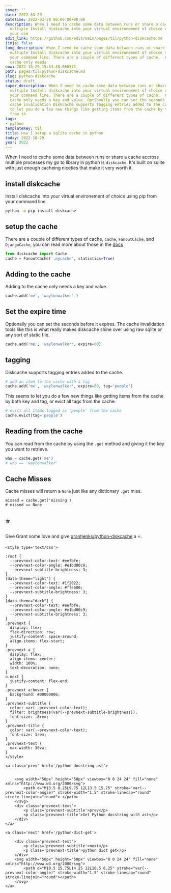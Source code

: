 ```yaml
---
cover: ''
date: 2022-03-29
datetime: 2022-03-29 00:00:00+00:00
description: When I need to cache some data between runs or share a cache accross
  multiple Install diskcache into your virtual environement of choice using pip from
  your com
edit_link: https://github.com/edit/main/pages/til/python-diskcache.md
jinja: false
long_description: When I need to cache some data between runs or share a cache accross
  multiple Install diskcache into your virtual environement of choice using pip from
  your command line. There are a couple of different types of cache,  Adding to the
  cache only needs
now: 2022-10-29 15:54:38.066571
path: pages/til/python-diskcache.md
slug: python-diskcache
status: draft
super_description: When I need to cache some data between runs or share a cache accross
  multiple Install diskcache into your virtual environement of choice using pip from
  your command line. There are a couple of different types of cache,  Adding to the
  cache only needs a key and value. Optionally you can set the seconds before it expires.  The
  cache invalidation Diskcache supports tagging entries added to the cache. This seems
  to let you do a few new things like getting items from the cache by You can read
  from th
tags:
- python
templateKey: til
title: How I setup a sqlite cache in python
today: 2022-10-29
year: 2022
---
```


When I need to cache some data between runs or share a cache accross multiple
processes my go to library in python is `diskcache`.  It's built on sqlite with
just enough cacheing niceties that make it very worth it.

## install diskcache

Install diskcache into your virtual environement of choice using pip from your command line.

```bash
python -m pip install diskcache
```

## setup the cache

There are a couple of different types of cache, `Cache`, `FanoutCache`,
and `DjangoCache`, you can read more about those in the
[docs](https://grantjenks.com/docs/diskcache)

```python
from diskcache import Cache
cache = FanoutCache('.mycache', statistics=True)
```



## Adding to the cache

Adding to the cache only needs a key and value.

``` python
cache.add('me', 'waylonwalker' )
```

## Set the expire time

Optionally you can set the seconds before it expires.  The cache invalidation
tools like this is what really makes diskcache shine over using raw sqlite or
any sort of static file.

``` python
cache.add('me', 'waylonwalker', expire=60)
```

## tagging

Diskcache supports tagging entries added to the cache.

``` python
# add an item to the cache with a tag
cache.add('me', 'waylonwalker', expire=60, tag='people')
```

This seems to let you do a few new things like getting items from the cache by
both key and tag, or evict all tags from the cache.

``` python
# evict all items tagged as 'people' from the cache
cache.evict(tag='people')
```

## Reading from the cache

You can read from the cache by using the `.get` method and giving it the key
you want to retrieve.

```python
who = cache.get('me')
# who == 'waylonwalker'
```

## Cache Misses

Cache misses will return a `None` just like any dictionary `.get` miss.

```
missed = cache.get('missing')
# missed == None
```

## ⭐

Give Grant some love and give
[grantjenks/python-diskcache](https://github.com/grantjenks/python-diskcache) a
⭐.
<div class='prevnext'>

    <style type='text/css'>

    :root {
      --prevnext-color-text: #eefbfe;
      --prevnext-color-angle: #e1bd00c9;
      --prevnext-subtitle-brightness: 3;
    }
    [data-theme="light"] {
      --prevnext-color-text: #1f2022;
      --prevnext-color-angle: #ffeb00;
      --prevnext-subtitle-brightness: 3;
    }
    [data-theme="dark"] {
      --prevnext-color-text: #eefbfe;
      --prevnext-color-angle: #e1bd00c9;
      --prevnext-subtitle-brightness: 3;
    }
    .prevnext {
      display: flex;
      flex-direction: row;
      justify-content: space-around;
      align-items: flex-start;
    }
    .prevnext a {
      display: flex;
      align-items: center;
      width: 100%;
      text-decoration: none;
    }
    a.next {
      justify-content: flex-end;
    }
    .prevnext a:hover {
      background: #00000006;
    }
    .prevnext-subtitle {
      color: var(--prevnext-color-text);
      filter: brightness(var(--prevnext-subtitle-brightness));
      font-size: .8rem;
    }
    .prevnext-title {
      color: var(--prevnext-color-text);
      font-size: 1rem;
    }
    .prevnext-text {
      max-width: 30vw;
    }
    </style>
    
    <a class='prev' href='/python-docstring-ast'>
    

        <svg width="50px" height="50px" viewbox="0 0 24 24" fill="none" xmlns="http://www.w3.org/2000/svg">
            <path d="M13.5 8.25L9.75 12L13.5 15.75" stroke="var(--prevnext-color-angle)" stroke-width="1.5" stroke-linecap="round" stroke-linejoin="round"> </path>
        </svg>
        <div class='prevnext-text'>
            <p class='prevnext-subtitle'>prev</p>
            <p class='prevnext-title'>Get Python docstring with ast</p>
        </div>
    </a>
    
    <a class='next' href='/python-dict-get'>
    
        <div class='prevnext-text'>
            <p class='prevnext-subtitle'>next</p>
            <p class='prevnext-title'>python dict get</p>
        </div>
        <svg width="50px" height="50px" viewbox="0 0 24 24" fill="none" xmlns="http://www.w3.org/2000/svg">
            <path d="M10.5 15.75L14.25 12L10.5 8.25" stroke="var(--prevnext-color-angle)" stroke-width="1.5" stroke-linecap="round" stroke-linejoin="round"></path>
        </svg>
    </a>
  </div>